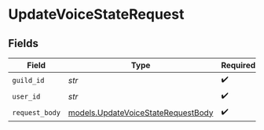 # UpdateVoiceStateRequest


## Fields

| Field                                                                          | Type                                                                           | Required                                                                       | Description                                                                    |
| ------------------------------------------------------------------------------ | ------------------------------------------------------------------------------ | ------------------------------------------------------------------------------ | ------------------------------------------------------------------------------ |
| `guild_id`                                                                     | *str*                                                                          | :heavy_check_mark:                                                             | N/A                                                                            |
| `user_id`                                                                      | *str*                                                                          | :heavy_check_mark:                                                             | N/A                                                                            |
| `request_body`                                                                 | [models.UpdateVoiceStateRequestBody](../models/updatevoicestaterequestbody.md) | :heavy_check_mark:                                                             | N/A                                                                            |